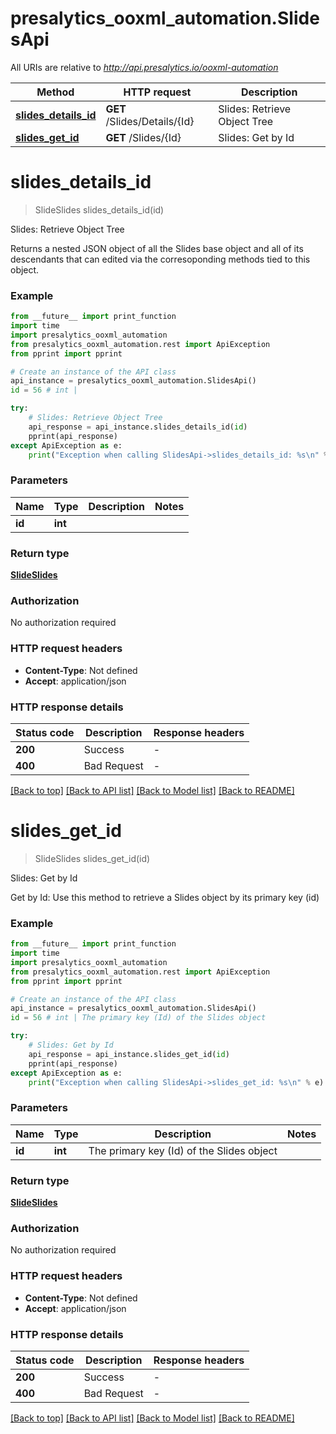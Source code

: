 # presalytics_ooxml_automation.SlidesApi

All URIs are relative to *http://api.presalytics.io/ooxml-automation*

Method | HTTP request | Description
------------- | ------------- | -------------
[**slides_details_id**](SlidesApi.md#slides_details_id) | **GET** /Slides/Details/{Id} | Slides: Retrieve Object Tree
[**slides_get_id**](SlidesApi.md#slides_get_id) | **GET** /Slides/{Id} | Slides: Get by Id


# **slides_details_id**
> SlideSlides slides_details_id(id)

Slides: Retrieve Object Tree

Returns a nested JSON object of all the Slides base object and all of its descendants that can edited via the corresoponding methods tied to this object.

### Example

```python
from __future__ import print_function
import time
import presalytics_ooxml_automation
from presalytics_ooxml_automation.rest import ApiException
from pprint import pprint

# Create an instance of the API class
api_instance = presalytics_ooxml_automation.SlidesApi()
id = 56 # int | 

try:
    # Slides: Retrieve Object Tree
    api_response = api_instance.slides_details_id(id)
    pprint(api_response)
except ApiException as e:
    print("Exception when calling SlidesApi->slides_details_id: %s\n" % e)
```

### Parameters

Name | Type | Description  | Notes
------------- | ------------- | ------------- | -------------
 **id** | **int**|  | 

### Return type

[**SlideSlides**](SlideSlides.md)

### Authorization

No authorization required

### HTTP request headers

 - **Content-Type**: Not defined
 - **Accept**: application/json

### HTTP response details
| Status code | Description | Response headers |
|-------------|-------------|------------------|
**200** | Success |  -  |
**400** | Bad Request |  -  |

[[Back to top]](#) [[Back to API list]](../README.md#documentation-for-api-endpoints) [[Back to Model list]](../README.md#documentation-for-models) [[Back to README]](../README.md)

# **slides_get_id**
> SlideSlides slides_get_id(id)

Slides: Get by Id

Get by Id: Use this method to retrieve a Slides object by its primary key (id)

### Example

```python
from __future__ import print_function
import time
import presalytics_ooxml_automation
from presalytics_ooxml_automation.rest import ApiException
from pprint import pprint

# Create an instance of the API class
api_instance = presalytics_ooxml_automation.SlidesApi()
id = 56 # int | The primary key (Id) of the Slides object

try:
    # Slides: Get by Id
    api_response = api_instance.slides_get_id(id)
    pprint(api_response)
except ApiException as e:
    print("Exception when calling SlidesApi->slides_get_id: %s\n" % e)
```

### Parameters

Name | Type | Description  | Notes
------------- | ------------- | ------------- | -------------
 **id** | **int**| The primary key (Id) of the Slides object | 

### Return type

[**SlideSlides**](SlideSlides.md)

### Authorization

No authorization required

### HTTP request headers

 - **Content-Type**: Not defined
 - **Accept**: application/json

### HTTP response details
| Status code | Description | Response headers |
|-------------|-------------|------------------|
**200** | Success |  -  |
**400** | Bad Request |  -  |

[[Back to top]](#) [[Back to API list]](../README.md#documentation-for-api-endpoints) [[Back to Model list]](../README.md#documentation-for-models) [[Back to README]](../README.md)

